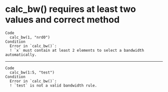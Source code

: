 # calc_bw() requires at least two values and correct method

    Code
      calc_bw(1, "nrd0")
    Condition
      Error in `calc_bw()`:
      ! `x` must contain at least 2 elements to select a bandwidth automatically.

---

    Code
      calc_bw(1:5, "test")
    Condition
      Error in `calc_bw()`:
      ! `test` is not a valid bandwidth rule.

